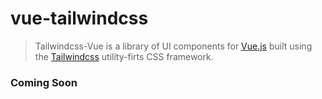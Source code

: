 # vue-tailwindcss

> Tailwindcss-Vue is a library of UI components for [Vue.js](https://vuejs.org/) built using the [Tailwindcss](https://tailwindcss.com/) utility-firts CSS framework.

### Coming Soon
